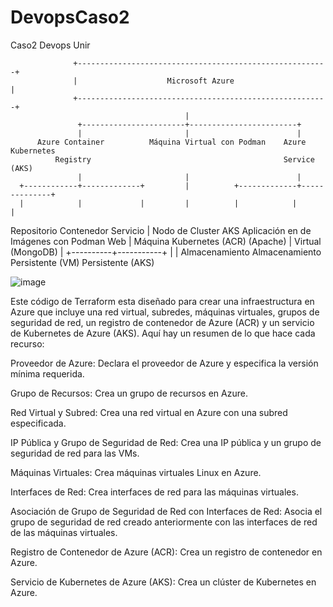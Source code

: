 # DevopsCaso2
Caso2 Devops Unir


                  +--------------------------------------------------------+
                  |                    Microsoft Azure                       |
                  +--------------------------------------------------------+
                                           |
                   +-----------------------+------------------------+
                   |                       |                        |
          Azure Container          Máquina Virtual con Podman    Azure Kubernetes
              Registry                                           Service (AKS)
                   |                       |                        |
      +------------+-------------+         |          +-------------+--------------+
      |            |             |         |          |            |              |
  Repositorio   Contenedor     Servicio    |   Nodo de      Cluster AKS   Aplicación en
  de Imágenes   con Podman     Web         |   Máquina                        Kubernetes
  (ACR)                           (Apache) |   Virtual                     (MongoDB)
                                           |
                                +----------+-----------+
                                |                      |
                             Almacenamiento         Almacenamiento
                             Persistente (VM)       Persistente (AKS)





![image](https://github.com/Carlosbarreto-info/DevopsCaso2/assets/66956177/8dd1e8f3-b92e-45b5-a9d1-e9fff41bc82d)






Este código de Terraform esta diseñado para crear una infraestructura en Azure que incluye una red virtual, subredes, máquinas virtuales, grupos de seguridad de red, un registro de contenedor de Azure (ACR) y un servicio de Kubernetes de Azure (AKS). Aquí hay un resumen de lo que hace cada recurso:

Proveedor de Azure: Declara el proveedor de Azure y especifica la versión mínima requerida.

Grupo de Recursos: Crea un grupo de recursos en Azure.

Red Virtual y Subred: Crea una red virtual en Azure con una subred especificada.

IP Pública y Grupo de Seguridad de Red: Crea una IP pública y un grupo de seguridad de red para las VMs.

Máquinas Virtuales: Crea máquinas virtuales Linux en Azure.

Interfaces de Red: Crea interfaces de red para las máquinas virtuales.

Asociación de Grupo de Seguridad de Red con Interfaces de Red: Asocia el grupo de seguridad de red creado anteriormente con las interfaces de red de las máquinas virtuales.

Registro de Contenedor de Azure (ACR): Crea un registro de contenedor en Azure.

Servicio de Kubernetes de Azure (AKS): Crea un clúster de Kubernetes en Azure.




                             
